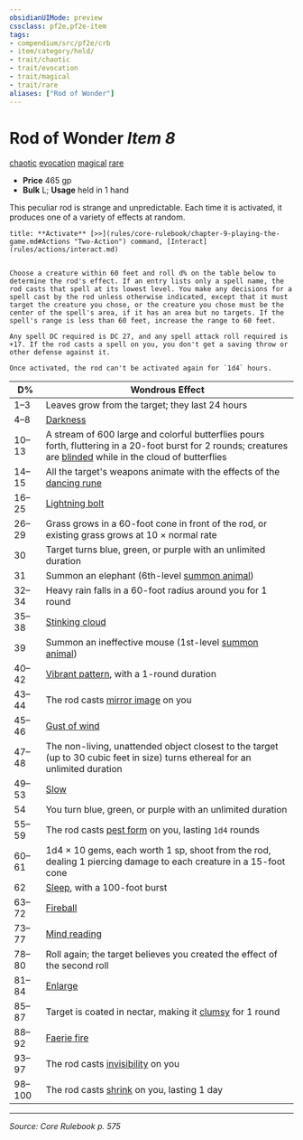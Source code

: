 ```yaml
---
obsidianUIMode: preview
cssclass: pf2e,pf2e-item
tags:
- compendium/src/pf2e/crb
- item/category/held/
- trait/chaotic
- trait/evocation
- trait/magical
- trait/rare
aliases: ["Rod of Wonder"]
---
```

# Rod of Wonder *Item 8*  
[chaotic](rules/traits/chaotic.md "Chaotic Alignment Trait")  [evocation](rules/traits/evocation.md "Evocation School Trait")  [magical](rules/traits/magical.md "Magical Item Trait")  [rare](rules/traits/rare.md "Rare Rarity Trait")  

- **Price** 465 gp
- **Bulk** L; **Usage** held in 1 hand

This peculiar rod is strange and unpredictable. Each time it is activated, it produces one of a variety of effects at random.

```ad-embed-ability
title: **Activate** [>>](rules/core-rulebook/chapter-9-playing-the-game.md#Actions "Two-Action") command, [Interact](rules/actions/interact.md)


Choose a creature within 60 feet and roll d% on the table below to determine the rod's effect. If an entry lists only a spell name, the rod casts that spell at its lowest level. You make any decisions for a spell cast by the rod unless otherwise indicated, except that it must target the creature you chose, or the creature you chose must be the center of the spell's area, if it has an area but no targets. If the spell's range is less than 60 feet, increase the range to 60 feet.

Any spell DC required is DC 27, and any spell attack roll required is +17. If the rod casts a spell on you, you don't get a saving throw or other defense against it.

Once activated, the rod can't be activated again for `1d4` hours.
```

| D% | Wondrous Effect |
|----|-----------------|
| 1–3 | Leaves grow from the target; they last 24 hours |
| 4–8 | [Darkness](compendium/spells/darkness.md) |
| 10–13 | A stream of 600 large and colorful butterflies pours forth, fluttering in a 20-foot burst for 2 rounds; creatures are [blinded](rules/conditions.md#Blinded) while in the cloud of butterflies |
| 14–15 | All the target's weapons animate with the effects of the [dancing rune](compendium/equipment/items/dancing.md) |
| 16–25 | [Lightning bolt](compendium/spells/lightning-bolt.md) |
| 26–29 | Grass grows in a 60-foot cone in front of the rod, or existing grass grows at 10 × normal rate |
| 30 | Target turns blue, green, or purple with an unlimited duration |
| 31 | Summon an elephant (6th-level [summon animal](compendium/spells/summon-animal.md)) |
| 32–34 | Heavy rain falls in a 60-foot radius around you for 1 round |
| 35–38 | [Stinking cloud](compendium/spells/stinking-cloud.md) |
| 39 | Summon an ineffective mouse (1st-level [summon animal](compendium/spells/summon-animal.md)) |
| 40–42 | [Vibrant pattern](compendium/spells/vibrant-pattern.md), with a 1-round duration |
| 43–44 | The rod casts [mirror image](compendium/spells/mirror-image.md) on you |
| 45–46 | [Gust of wind](compendium/spells/gust-of-wind.md) |
| 47–48 | The non-living, unattended object closest to the target (up to 30 cubic feet in size) turns ethereal for an unlimited duration |
| 49–53 | [Slow](compendium/spells/slow.md) |
| 54 | You turn blue, green, or purple with an unlimited duration |
| 55–59 | The rod casts [pest form](compendium/spells/pest-form.md) on you, lasting `1d4` rounds |
| 60–61 | 1d4 × 10 gems, each worth 1 sp, shoot from the rod, dealing 1 piercing damage to each creature in a 15-foot cone |
| 62 | [Sleep](compendium/spells/sleep.md), with a 100-foot burst |
| 63–72 | [Fireball](compendium/spells/fireball.md) |
| 73–77 | [Mind reading](compendium/spells/mind-reading.md) |
| 78–80 | Roll again; the target believes you created the effect of the second roll |
| 81–84 | [Enlarge](compendium/spells/enlarge.md) |
| 85–87 | Target is coated in nectar, making it [clumsy](rules/conditions.md#Clumsy) for 1 round |
| 88–92 | [Faerie fire](compendium/spells/faerie-fire.md) |
| 93–97 | The rod casts [invisibility](compendium/spells/invisibility.md) on you |
| 98–100 | The rod casts [shrink](compendium/spells/shrink.md) on you, lasting 1 day |



---
*Source: Core Rulebook p. 575*